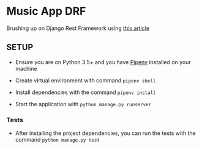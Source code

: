 # Music App DRF

Brushing up on Django Rest Framework using [this article](https://medium.com/backticks-tildes/lets-build-an-api-with-django-rest-framework-part-2-cfb87e2c8a6c)

## SETUP

* Ensure you are on Python 3.5+ and you have [Pipenv](https://pipenv-fork.readthedocs.io/en/latest/) installed on your machine

* Create virtual environment with command `pipenv shell`

* Install dependencies with the command `pipenv install`

* Start the application with `python manage.py runserver`

### Tests

* After installing the project dependencies, you can run the tests with the command `python manage.py test`
